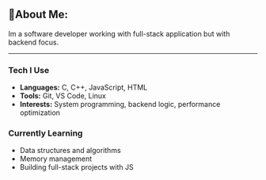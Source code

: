 ## 💫About Me:

Im a software developer working with full-stack application but with backend focus. 

--- 

### Tech I Use
- **Languages:** C, C++, JavaScript, HTML
- **Tools:** Git, VS Code, Linux
- **Interests:** System programming, backend logic, performance optimization

### Currently Learning
- Data structures and algorithms
- Memory management
- Building full-stack projects with JS
